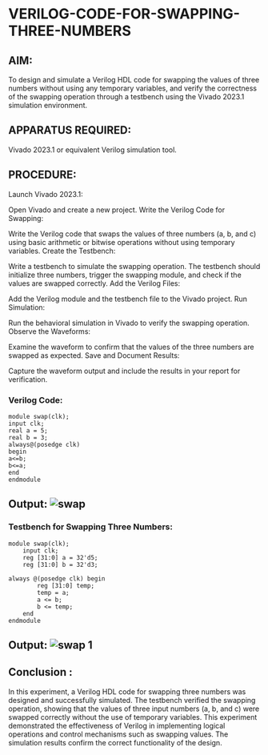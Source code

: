 # VERILOG-CODE-FOR-SWAPPING-THREE-NUMBERS

## AIM:

To design and simulate a Verilog HDL code for swapping the values of three numbers without using any temporary variables, and verify the correctness of the swapping operation through a testbench using the Vivado 2023.1 simulation environment.

## APPARATUS REQUIRED:
Vivado 2023.1 or equivalent Verilog simulation tool.

## PROCEDURE:
Launch Vivado 2023.1:

Open Vivado and create a new project.
Write the Verilog Code for Swapping:

Write the Verilog code that swaps the values of three numbers (a, b, and c) using basic arithmetic or bitwise operations without using temporary variables.
Create the Testbench:

Write a testbench to simulate the swapping operation. The testbench should initialize three numbers, trigger the swapping module, and check if the values are swapped correctly.
Add the Verilog Files:

Add the Verilog module and the testbench file to the Vivado project.
Run Simulation:

Run the behavioral simulation in Vivado to verify the swapping operation.
Observe the Waveforms:

Examine the waveform to confirm that the values of the three numbers are swapped as expected.
Save and Document Results:

Capture the waveform output and include the results in your report for verification.


### Verilog Code:

~~~
module swap(clk);
input clk;
real a = 5;
real b = 3;
always@(posedge clk)
begin
a<=b;
b<=a;
end
endmodule
~~~

## Output: ![swap](https://github.com/user-attachments/assets/7428cd68-3d33-4e07-aaf5-6b944d56c8da)



### Testbench for Swapping Three Numbers:
~~~
module swap(clk);
    input clk;
    reg [31:0] a = 32'd5;  
    reg [31:0] b = 32'd3;  

always @(posedge clk) begin
        reg [31:0] temp;
        temp = a;
        a <= b;
        b <= temp;
    end
endmodule
~~~

## Output: ![swap 1](https://github.com/user-attachments/assets/11d3cfcc-836b-4bfa-87ae-64c1d34836f5)


## Conclusion :
In this experiment, a Verilog HDL code for swapping three numbers was designed and successfully simulated. The testbench verified the swapping operation, showing that the values of three input numbers (a, b, and c) were swapped correctly without the use of temporary variables. This experiment demonstrated the effectiveness of Verilog in implementing logical operations and control mechanisms such as swapping values. The simulation results confirm the correct functionality of the design.
